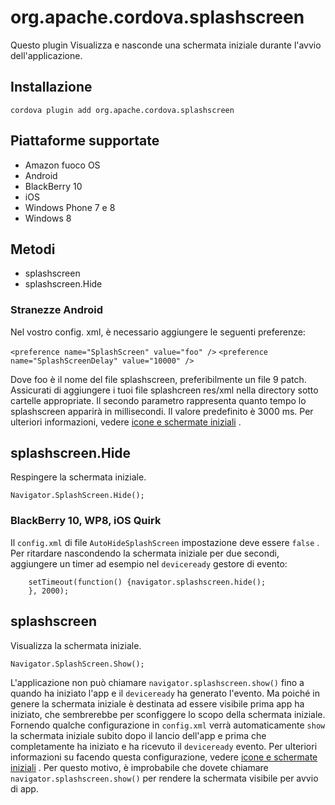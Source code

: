 <!---
    Licensed to the Apache Software Foundation (ASF) under one
    or more contributor license agreements.  See the NOTICE file
    distributed with this work for additional information
    regarding copyright ownership.  The ASF licenses this file
    to you under the Apache License, Version 2.0 (the
    "License"); you may not use this file except in compliance
    with the License.  You may obtain a copy of the License at

      http://www.apache.org/licenses/LICENSE-2.0

    Unless required by applicable law or agreed to in writing,
    software distributed under the License is distributed on an
    "AS IS" BASIS, WITHOUT WARRANTIES OR CONDITIONS OF ANY
    KIND, either express or implied.  See the License for the
    specific language governing permissions and limitations
    under the License.
-->

# org.apache.cordova.splashscreen

Questo plugin Visualizza e nasconde una schermata iniziale durante l'avvio dell'applicazione.

## Installazione

    cordova plugin add org.apache.cordova.splashscreen
    

## Piattaforme supportate

*   Amazon fuoco OS
*   Android
*   BlackBerry 10
*   iOS
*   Windows Phone 7 e 8
*   Windows 8

## Metodi

*   splashscreen
*   splashscreen.Hide

### Stranezze Android

Nel vostro config. xml, è necessario aggiungere le seguenti preferenze:

`<preference name="SplashScreen" value="foo" />` `<preference name="SplashScreenDelay" value="10000" />`

Dove foo è il nome del file splashscreen, preferibilmente un file 9 patch. Assicurati di aggiungere i tuoi file splashcreen res/xml nella directory sotto cartelle appropriate. Il secondo parametro rappresenta quanto tempo lo splashscreen apparirà in millisecondi. Il valore predefinito è 3000 ms. Per ulteriori informazioni, vedere [icone e schermate iniziali][1] .

 [1]: http://cordova.apache.org/docs/en/edge/config_ref_images.md.html

## splashscreen.Hide

Respingere la schermata iniziale.

    Navigator.SplashScreen.Hide();
    

### BlackBerry 10, WP8, iOS Quirk

Il `config.xml` di file `AutoHideSplashScreen` impostazione deve essere `false` . Per ritardare nascondendo la schermata iniziale per due secondi, aggiungere un timer ad esempio nel `deviceready` gestore di evento:

        setTimeout(function() {navigator.splashscreen.hide();
        }, 2000);
    

## splashscreen

Visualizza la schermata iniziale.

    Navigator.SplashScreen.Show();
    

L'applicazione non può chiamare `navigator.splashscreen.show()` fino a quando ha iniziato l'app e il `deviceready` ha generato l'evento. Ma poiché in genere la schermata iniziale è destinata ad essere visibile prima app ha iniziato, che sembrerebbe per sconfiggere lo scopo della schermata iniziale. Fornendo qualche configurazione in `config.xml` verrà automaticamente `show` la schermata iniziale subito dopo il lancio dell'app e prima che completamente ha iniziato e ha ricevuto il `deviceready` evento. Per ulteriori informazioni su facendo questa configurazione, vedere [icone e schermate iniziali][1] . Per questo motivo, è improbabile che dovete chiamare `navigator.splashscreen.show()` per rendere la schermata visibile per avvio di app.